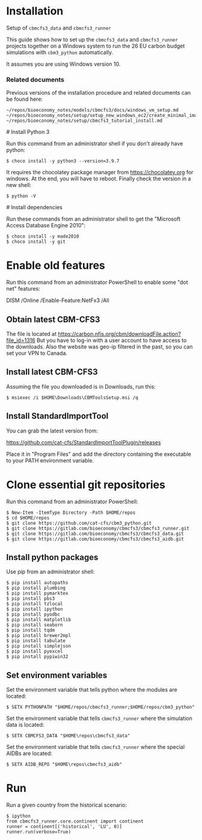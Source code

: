 # Installation

Setup of `cbmcfs3_data` and `cbmcfs3_runner`

This guide shows how to set up the `cbmcfs3_data` and `cbmcfs3_runner` projects together on a Windows system to run the 26 EU carbon budget simulations with `cbm3_python` automatically.

It assumes you are using Windows version 10.

### Related documents

Previous versions of the installation procedure and related documents can be found here:

    ~/repos/bioeconomy_notes/models/cbmcfs3/docs/windows_vm_setup.md
    ~/repos/bioeconomy_notes/setup/setup_new_windows_ec2/create_minimal_image.md
    ~/repos/bioeconomy_notes/setup/cbmcfs3_tutorial_install.md

# Install Python 3

Run this command from an administrator shell if you don't already have python:

    $ choco install -y python3 --version=3.9.7

It requires the chocolatey package manager from https://chocolatey.org for windows.
At the end, you will have to reboot.
Finally check the version in a new shell:

    $ python -V

# Install dependencies

Run these commands from an administrator shell to get the "Microsoft Access Database Engine 2010":

    $ choco install -y made2010
    $ choco install -y git

# Enable old features

Run this command from an administrator PowerShell to enable some "dot net" features:

  DISM /Online /Enable-Feature:NetFx3 /All

## Obtain latest CBM-CFS3

The file is located at https://carbon.nfis.org/cbm/downloadFile.action?file_id=1316
But you have to log-in with a user account to have access to the downloads.
Also the website was geo-ip filtered in the past, so you can set your VPN to Canada.

## Install latest CBM-CFS3

Assuming the file you downloaded is in Downloads, run this:

    $ msiexec /i $HOME\Downloads\CBMToolsSetup.msi /q

## Install StandardImportTool

You can grab the latest version from:

https://github.com/cat-cfs/StandardImportToolPlugin/releases

Place it in "Program Files" and add the directory containing the executable to your PATH environment variable.

# Clone essential git repositories

Run this command from an administrator PowerShell:

    $ New-Item -ItemType Directory -Path $HOME/repos
    $ cd $HOME/repos
    $ git clone https://github.com/cat-cfs/cbm3_python.git
    $ git clone https://gitlab.com/bioeconomy/cbmcfs3/cbmcfs3_runner.git
    $ git clone https://gitlab.com/bioeconomy/cbmcfs3/cbmcfs3_data.git
    $ git clone https://gitlab.com/bioeconomy/cbmcfs3/cbmcfs3_aidb.git

## Install python packages

Use pip from an administrator shell:

    $ pip install autopaths
    $ pip install plumbing
    $ pip install pymarktex
    $ pip install pbs3
    $ pip install tzlocal
    $ pip install ipython
    $ pip install pyodbc
    $ pip install matplotlib
    $ pip install seaborn
    $ pip install tqdm
    $ pip install brewer2mpl
    $ pip install tabulate
    $ pip install simplejson
    $ pip install pyexcel
    $ pip install pypiwin32

## Set environment variables

Set the environment variable that tells python where the modules are located:

    $ SETX PYTHONPATH "$HOME/repos/cbmcfs3_runner;$HOME/repos/cbm3_python"

Set the environment variable that tells `cbmcfs3_runner` where the simulation data is located:

    $ SETX CBMCFS3_DATA "$HOME\repos\cbmcfs3_data"

Set the environment variable that tells `cbmcfs3_runner` where the special AIDBs are located:

    $ SETX AIDB_REPO "$HOME\repos\cbmcfs3_aidb"

# Run

Run a given country from the historical scenario:

    $ ipython
    from cbmcfs3_runner.core.continent import continent
    runner = continent[('historical', 'LU', 0)]
    runner.run(verbose=True)